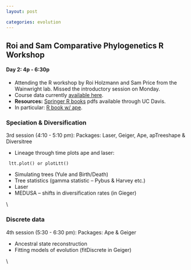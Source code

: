 ```yaml
---
layout: post

categories: evolution
---
```






 





Roi and Sam Comparative Phylogenetics R Workshop
------------------------------------------------

#### Day 2: 4p - 6:30p

-   Attending the R workshop by Roi Holzmann and Sam Price from the
    Wainwright lab. Missed the introductory session on Monday.
-   Course data currently [available
    here](http://www.eve.ucdavis.edu/~wainwrightlab/links.html "http://www.eve.ucdavis.edu/~wainwrightlab/links.html").
-   **Resources:** [Springer R
    books](http://www.springerlink.com/content/t83625/?p=4c6cda22762140f6a15f6cac9fbfe592&pi=0 "http://www.springerlink.com/content/t83625/?p=4c6cda22762140f6a15f6cac9fbfe592&pi=0")
    pdfs available through UC Davis.
-   In particular: [R book w/
    ape](http://www.springerlink.com/content/x20480/?p=82707f7c898f49c6a0fdf4f42a2fb48e&pi=1 "http://www.springerlink.com/content/x20480/?p=82707f7c898f49c6a0fdf4f42a2fb48e&pi=1").

### Speciation & Diversification

3rd session (4:10 - 5:10 pm): Packages: Laser, Geiger, Ape, apTreeshape
& Diversitree

-   Lineage through time plots ape and laser:

<!-- -->

     ltt.plot() or plotLtt()

-   Simulating trees (Yule and Birth/Death)
-   Tree statistics (gamma statistic – Pybus & Harvey etc.)
-   Laser
-   MEDUSA – shifts in diversification rates (in Gieger)

\

### Discrete data

4th session (5:30 - 6:30 pm): Packages: Ape & Geiger

-   Ancestral state reconstruction
-   Fitting models of evolution (fitDiscrete in Geiger)

\


